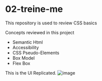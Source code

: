 # 02-treine-me
This repository is used to review CSS basics

Concepts reviewed in this project
- Semantic Html
- Accessibility
- CSS Pseudo-Elements
- Box Model
- Flex Box


This is the UI Replicated.
![image](https://github.com/CristianLopes/02-treine-me/assets/13282242/4d0c4d3c-0147-459b-ad5c-191ccb25b0f5)
